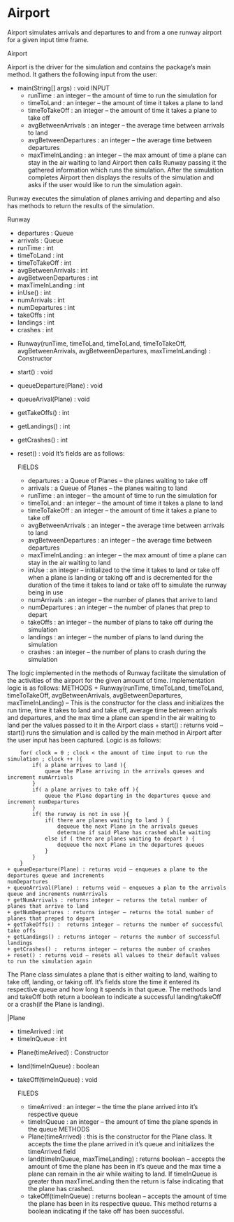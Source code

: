 # Airport
Airport simulates arrivals and departures to and from a one runway airport for a given input time frame. 

Airport

Airport is the driver for the simulation and contains the package’s main method. It gathers the following input from the user: 
+ main(String[] args) : void
	INPUT
	- runTime : an integer – the amount of time to run the simulation for
	- timeToLand : an integer – the amount of time it takes a plane to land
	- timeToTakeOff : an integer – the amount of time it takes a plane to take off
	- avgBetweenArrivals : an integer – the average time between arrivals to land
	- avgBetweenDepartures : an integer – the average time between departures
	- maxTimeInLanding : an integer – the max amount of time a plane can stay in the air waiting to land
Airport then calls Runway passing it the gathered information which runs the simulation. 
After the simulation completes Airport then displays the results of the simulation and asks if the user would like to run the simulation again.


Runway executes the simulation of planes arriving and departing and also has methods to return the results of the simulation. 

Runway
- departures : Queue <Plane>
- arrivals : Queue <Plane>
- runTime : int
- timeToLand : int
- timeToTakeOff : int
- avgBetweenArrivals : int
- avgBetweenDepartures : int
- maxTimeInLanding : int
- inUse() : int
- numArrivals : int
- numDepartures : int
- takeOffs : int
- landings : int
- crashes : int
+ Runway(runTime, timeToLand, timeToLand, timeToTakeOff, avgBetweenArrivals, avgBetweenDepartures, maxTimeInLanding) : Constructor 
+ start() : void
+ queueDeparture(Plane) : void
+ queueArival(Plane) : void
+ getTakeOffs() : int
+ getLandings() : int
+ getCrashes() : int
+ reset() : void
It’s fields are as follows: 

	FIELDS
	- departures : a Queue of Planes – the planes waiting to take off
	- arrivals : a Queue of Planes – the planes waiting to land
	- runTime : an integer – the amount of time to run the simulation for
	- timeToLand : an integer – the amount of time it takes a plane to land
	- timeToTakeOff : an integer – the amount of time it takes a plane to take off
	- avgBetweenArrivals : an integer – the average time between arrivals to land
	- avgBetweenDepartures : an integer – the average time between departures
	- maxTimeInLanding : an integer – the max amount of time a plane can stay in the air waiting to land
	- inUse : an integer – initialized to the time it takes to land or take off when a plane is landing 							or taking off and is decremented for the duration of the time it takes to land or take off 				to simulate the runway being in use
	- numArrivals : an integer – the number of planes that arrive to land
	- numDepartures : an integer – the number of planes that prep to depart
	- takeOffs : an integer – the number of plans to take off during the simulation
	- landings : an integer – the number of plans to land during the simulation	
	- crashes : an integer – the number of plans to crash during the simulation	

The logic implemented in the methods of Runway facilitate the simulation of the activities of the airport for the given amount of time. Implementation logic is as follows: 
	METHODS
	+ Runway(runTime, timeToLand, timeToLand, timeToTakeOff, avgBetweenArrivals, 							avgBetweenDepartures, maxTimeInLanding) – This is the constructor for the class and 				initializes the run time, time  it takes to land and take off, average time between arrivals and 				departures, and the max time a plane can spend in the air waiting to land per the values passed 			to it in the Airport class
	+ start() : returns void – start() runs the simulation and is called by the main method in Airport after the user 				input has been captured. Logic is as follows:		

		for( clock = 0 ; clock < the amount of time input to run the simulation ; clock ++ ){
			if( a plane arrives to land ){
				queue the Plane arriving in the arrivals queues and increment numArrivals 
			}
			if( a plane arrives to take off ){
				queue the Plane departing in the departures queue and increment numDepartures 
			}
			if( the runway is not in use ){
				if( there are planes waiting to land ) {
					dequeue the next Plane in the arrivals queues 
					determine if said Plane has crashed while waiting				
				else if ( there are planes waiting to depart ) {
					dequeue the next Plane in the departures queues 
				}
			}
		}
	+ queueDeparture(Plane) : returns void – enqueues a plane to the departures queue and increments 						         numDepartures
	+ queueArrival(Plane) : returns void – enqueues a plan to the arrivals queue and increments numArrivals
	+ getNumArrivals : returns integer – returns the total number of planes that arrive to land
	+ getNumDepartures : returns integer – returns the total number of planes that preped to depart
	+ getTakeOffs() :  returns integer – returns the number of successful take offs
	+ getLandings() : returns integer – returns the number of successful landings
	+ getCrashes() :  returns integer – returns the number of crashes
	+ reset() : returns void – resets all values to their default values to run the simulation again




The Plane class simulates a plane that is either waiting to land, waiting to take off, landing, or taking off. It’s fields store the time it entered its respective queue and how long it spends in that queue. The methods land and takeOff both return a boolean to indicate a successful landing/takeOff or a crash(if the Plane is landing).

|Plane
- timeArrived : int
- timeInQueue : int
+ Plane(timeArived) : Constructor
+ land(timeInQueue) : boolean
+ takeOff(timeInQueue) : void


	FILEDS
	 - timeArrived : an integer – the time the plane arrived into it’s respective queue
	- timeInQueue : an integer – the amount of time the plane spends in the queue
	METHODS
	+ Plane(timeArrived) : this is the constructor for the Plane class. It accepts the time the plane arrived in it’s 					queue and initializes the timeArrived field
	+ land(timeInQueue, maxTimeLanding) : returns boolean – accepts the amount of time the plane has been in it’s 						    queue and the max time a plane can remain in the air while waiting to 						    land. If timeInQueue is greater than maxTimeLanding then the return 						    is false indicating that the plane has crashed.
	+ takeOff(timeInQueue) : returns boolean – accepts the amount of time the plane has been in its respective 							    queue. This method returns a boolean indicating if the take off has							     been successful.
